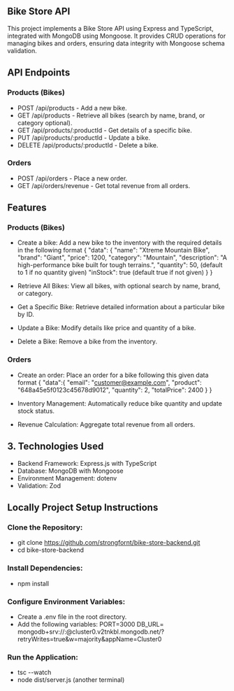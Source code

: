 
## Bike Store API
This project implements a Bike Store API using Express and TypeScript, integrated with MongoDB using Mongoose. It provides CRUD operations for managing bikes and orders, ensuring data integrity with Mongoose schema validation.

##  API Endpoints
### Products (Bikes)
- POST /api/products - Add a new bike.
- GET /api/products - Retrieve all bikes (search by name, brand, or category optional).
- GET /api/products/:productId - Get details of a specific bike.
- PUT /api/products/:productId - Update a bike.
- DELETE /api/products/:productId - Delete a bike.

### Orders
- POST /api/orders - Place a new order.
- GET /api/orders/revenue - Get total revenue from all orders.


## Features

### Products (Bikes)
- Create a bike: Add a new bike to the inventory with the required details in the following format
{
    "data": {
  "name": "Xtreme Mountain Bike",
  "brand": "Giant",
  "price": 1200,
  "category": "Mountain",
  "description": "A high-performance bike built for tough terrains.",
  "quantity": 50, (default to 1 if no quantity given)
  "inStock": true (default true if not given)
}
}

- Retrieve All Bikes: View all bikes, with optional search by name, brand, or category.
- Get a Specific Bike: Retrieve detailed information about a particular bike by ID.
- Update a Bike: Modify details like price and quantity of a bike.
- Delete a Bike: Remove a bike from the inventory.

### Orders
- Create an order: Place an order for a bike following this given data format
{
    "data":{
  "email": "customer@example.com",
  "product": "648a45e5f0123c45678d9012",
  "quantity": 2,
  "totalPrice": 2400
}
}

- Inventory Management: Automatically reduce bike quantity and update stock status.
- Revenue Calculation: Aggregate total revenue from all orders.

## 3. Technologies Used

- Backend Framework: Express.js with TypeScript
- Database: MongoDB with Mongoose
- Environment Management: dotenv
- Validation: Zod


## Locally Project Setup Instructions
### Clone the Repository:
- git clone https://github.com/strongfornt/bike-store-backend.git
- cd bike-store-backend

### Install Dependencies:
- npm install
### Configure Environment Variables:
- Create a .env file in the root directory.
- Add the following variables:
 PORT=3000
 DB_URL= mongodb+srv://<username>:<password>@cluster0.v2tnkbl.mongodb.net/?retryWrites=true&w=majority&appName=Cluster0

### Run the Application:
- tsc --watch
- node dist/server.js (another terminal)